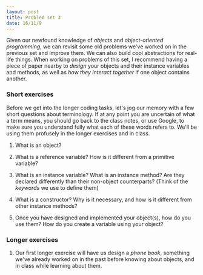 ```yaml
---
layout: post
title: Problem set 3
date: 16/11/9
---
```


Given our newfound knowledge of _objects_ and _object-oriented programming_, we can revisit some old problems we've worked on in the previous set and improve them. We can also build cool abstractions for real-life things. When working on problems of this set, I recommend having a piece of paper nearby to _design_ your objects and their instance variables and methods, as well as _how they interact together_ if one object contains another.

### Short exercises

Before we get into the longer coding tasks, let's jog our memory with a few short questions about terminology. If at any point you are uncertain of what a term means, you should go back to the class notes, or use Google, to make sure you understand fully what each of these words refers to. We'll be using them profusely in the longer exercises and in class.

1. What is an object?

2. What is a reference variable? How is it different from a primitive variable?

3. What is an instance variable? What is an instance method? Are they declared differently than their non-object counterparts? (Think of the _keywords_ we use to define them)

4. What is a constructor? Why is it necessary, and how is it different from other instance methods?

5. Once you have designed and implemented your object(s), how do you use them? How do you create a variable using your object?

### Longer exercises

1. Our first longer exercise will have us design a _phone book_, something we've already worked on in the past before knowing about objects, and in class while learning about them. 
